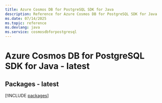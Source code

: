 ```yaml
---
title: Azure Cosmos DB for PostgreSQL SDK for Java
description: Reference for Azure Cosmos DB for PostgreSQL SDK for Java
ms.date: 07/14/2025
ms.topic: reference
ms.devlang: java
ms.service: cosmosdbforpostgresql
---
```

# Azure Cosmos DB for PostgreSQL SDK for Java - latest
## Packages - latest
[!INCLUDE [packages](cosmos-db-for-postgresql-index.md)]